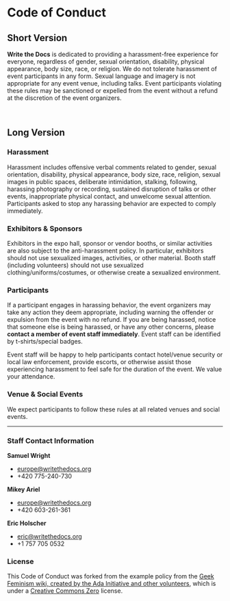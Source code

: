 Code of Conduct
===============

Short Version
-------------


**Write the Docs** is dedicated to providing a harassment-free
experience for everyone, regardless of gender, sexual orientation,
disability, physical appearance, body size, race, or religion. We do not
tolerate harassment of event participants in any form. Sexual language
and imagery is not appropriate for any event venue, including talks.
Event participants violating these rules may be sanctioned or expelled
from the event without a refund at the discretion of the event
organizers.

 

Long Version
------------


### Harassment

Harassment includes offensive verbal comments related to gender, sexual
orientation, disability, physical appearance, body size, race, religion,
sexual images in public spaces, deliberate intimidation, stalking,
following, harassing photography or recording, sustained disruption of
talks or other events, inappropriate physical contact, and unwelcome
sexual attention. Participants asked to stop any harassing behavior are
expected to comply immediately.

### Exhibitors & Sponsors

Exhibitors in the expo hall, sponsor or vendor booths, or similar
activities are also subject to the anti-harassment policy. In
particular, exhibitors should not use sexualized images, activities, or
other material. Booth staff (including volunteers) should not use
sexualized clothing/uniforms/costumes, or otherwise create a sexualized
environment.

### Participants

If a participant engages in harassing behavior, the event organizers may
take any action they deem appropriate, including warning the offender or
expulsion from the event with no refund. If you are being harassed,
notice that someone else is being harassed, or have any other concerns,
please **contact a member of event staff immediately**. Event staff can
be identified by t-shirts/special badges.

Event staff will be happy to help participants contact hotel/venue
security or local law enforcement, provide escorts, or otherwise assist
those experiencing harassment to feel safe for the duration of the
event. We value your attendance.

### Venue & Social Events

We expect participants to follow these rules at all related venues and
social events.

------------------------------------------------------------------------

### Staff Contact Information

**Samuel Wright**

* europe@writethedocs.org
* +420 775-240-730

**Mikey Ariel**

* europe@writethedocs.org
* +420 603-261-361

**Eric Holscher**

* eric@writethedocs.org
* +1 757 705 0532

### License

This Code of Conduct was forked from the example policy from the [Geek
Feminism wiki, created by the Ada Initiative and other
volunteers](http://geekfeminism.wikia.com/wiki/Conference_anti-harassment/Policy),
which is under a [Creative Commons
Zero](http://creativecommons.org/choose/zero/) license.
